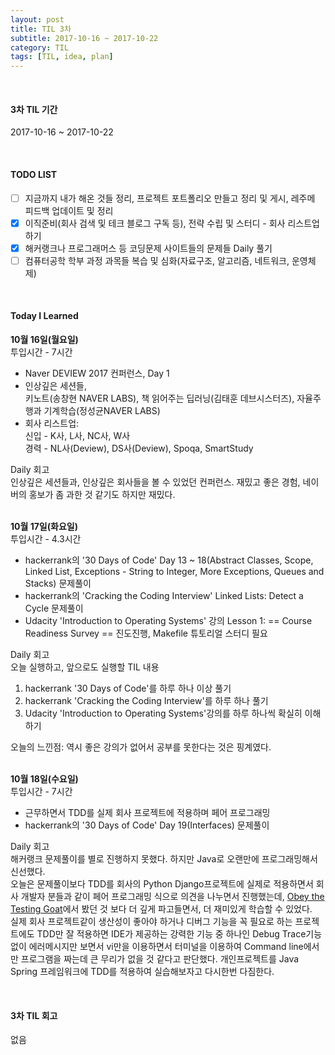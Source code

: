 ```yaml
---
layout: post
title: TIL 3차
subtitle: 2017-10-16 ~ 2017-10-22
category: TIL
tags: [TIL, idea, plan]
---
```

<br/><h4>3차 TIL 기간</h4>
2017-10-16 ~ 2017-10-22

<br/><h4>TODO LIST</h4>
- [ ] 지금까지 내가 해온 것들 정리, 프로젝트 포트폴리오 만들고 정리 및 게시, 레주메 피드백 업데이트 및 정리
- [X] 이직준비(회사 검색 및 테크 블로그 구독 등), 전략 수립 및 스터디 - 회사 리스트업 하기
- [X] 해커랭크나 프로그래머스 등 코딩문제 사이트들의 문제들 Daily 풀기
- [ ] 컴퓨터공학 학부 과정 과목들 복습 및 심화(자료구조, 알고리즘, 네트워크, 운영체제)

<br/><h4>Today I Learned</h4>
**10월 16일(월요일)**<br/>
투입시간 - 7시간
- Naver DEVIEW 2017 컨퍼런스, Day 1
- 인상깊은 세션들,<br/>키노트(송창현 NAVER LABS), 책 읽어주는 딥러닝(김태훈 데브시스터즈), 자율주행과 기계학습(정성균NAVER LABS)
- 회사 리스트업:<br/>신입 - K사, L사, NC사, W사<br/>경력 - NL사(Deview), DS사(Deview), Spoqa, SmartStudy

Daily 회고<br/>
인상깊은 세션들과, 인상깊은 회사들을 볼 수 있었던 컨퍼런스. 재밌고 좋은 경험, 네이버의 홍보가 좀 과한 것 같기도 하지만 재밌다.

<br/>**10월 17일(화요일)**<br/>
투입시간 - 4.3시간
- hackerrank의 '30 Days of Code' Day 13 ~ 18(Abstract Classes, Scope, Linked List, Exceptions - String to Integer, 
More Exceptions, Queues and Stacks) 문제풀이
- hackerrank의 'Cracking the Coding Interview' Linked Lists: Detect a Cycle 문제풀이
- Udacity 'Introduction to Operating Systems' 강의 Lesson 1: == Course Readiness Survey == 진도진행, Makefile 튜토리얼 스터디 필요

Daily 회고<br/>
오늘 실행하고, 앞으로도 실행할 TIL 내용
1. hackerrank '30 Days of Code'를 하루 하나 이상 풀기
2. hackerrank 'Cracking the Coding Interview'를 하루 하나 풀기
3. Udacity 'Introduction to Operating Systems'강의를 하루 하나씩 확실히 이해하기

오늘의 느낀점: 역시 좋은 강의가 없어서 공부를 못한다는 것은 핑계였다.

<br/>**10월 18일(수요일)**<br/>
투입시간 - 7시간
- 근무하면서 TDD를 실제 회사 프로젝트에 적용하며 페어 프로그래밍
- hackerrank의 '30 Days of Code' Day 19(Interfaces) 문제풀이

Daily 회고<br/>
해커랭크 문제풀이를 별로 진행하지 못했다. 하지만 Java로 오랜만에 프로그래밍해서 신선했다.<br/>
오늘은 문제풀이보다 TDD를 회사의 Python Django프로젝트에 실제로 적용하면서 회사 개발자 분들과 같이 페어 프로그래밍 식으로 의견을 나누면서 진행했는데,
[Obey the Testing Goat](http://www.obeythetestinggoat.com)에서 봤던 것 보다 더 깊게 파고들면서, 더 재미있게 학습할 수 있었다.<br/>
실제 회사 프로젝트같이 생산성이 좋아야 하거나 디버그 기능을 꼭 필요로 하는 프로젝트에도 TDD만 잘 적용하면 IDE가 제공하는 강력한 기능 중 하나인 Debug Trace기능 없이 에러메시지만 보면서 vi만을 이용하면서 터미널을 이용하여 Command line에서만
 프로그램을 짜는데 큰 무리가 없을 것 같다고 판단했다. 개인프로젝트를 Java Spring 프레임워크에 TDD를 적용하여 실습해보자고 다시한번 다짐한다.



<br/><h4>3차 TIL 회고</h4>
없음
